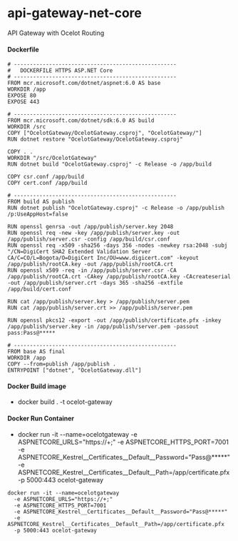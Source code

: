 # api-gateway-net-core
API Gateway with Ocelot Routing

#### Dockerfile
```text
# ---------------------------------------------------
#	DOCKERFILE HTTPS ASP.NET Core
# ---------------------------------------------------
FROM mcr.microsoft.com/dotnet/aspnet:6.0 AS base
WORKDIR /app
EXPOSE 80
EXPOSE 443

# ---------------------------------------------------
FROM mcr.microsoft.com/dotnet/sdk:6.0 AS build
WORKDIR /src
COPY ["OcelotGateway/OcelotGateway.csproj", "OcelotGateway/"]
RUN dotnet restore "OcelotGateway/OcelotGateway.csproj"

COPY . .
WORKDIR "/src/OcelotGateway"
RUN dotnet build "OcelotGateway.csproj" -c Release -o /app/build

COPY csr.conf /app/build
COPY cert.conf /app/build

# ---------------------------------------------------
FROM build AS publish
RUN dotnet publish "OcelotGateway.csproj" -c Release -o /app/publish /p:UseAppHost=false

RUN openssl genrsa -out /app/publish/server.key 2048
RUN openssl req -new -key /app/publish/server.key -out /app/publish/server.csr -config /app/build/csr.conf
RUN openssl req -x509 -sha256 -days 356 -nodes -newkey rsa:2048 -subj "/CN=DigiCert SHA2 Extended Validation Server CA/C=CO/L=Bogota/O=DigiCert Inc/OU=www.digicert.com" -keyout /app/publish/rootCA.key -out /app/publish/rootCA.crt
RUN openssl x509 -req -in /app/publish/server.csr -CA /app/publish/rootCA.crt -CAkey /app/publish/rootCA.key -CAcreateserial -out /app/publish/server.crt -days 365 -sha256 -extfile /app/build/cert.conf

RUN cat /app/publish/server.key > /app/publish/server.pem
RUN cat /app/publish/server.crt >> /app/publish/server.pem

RUN openssl pkcs12 -export -out /app/publish/certificate.pfx -inkey /app/publish/server.key -in /app/publish/server.pem -passout pass:Pass@*****

# ---------------------------------------------------
FROM base AS final
WORKDIR /app
COPY --from=publish /app/publish .
ENTRYPOINT ["dotnet", "OcelotGateway.dll"]
```

#### Docker Build image
- docker build . -t ocelot-gateway

#### Docker Run Container
- docker run -it --name=ocelotgateway -e ASPNETCORE_URLS="https://+;" -e ASPNETCORE_HTTPS_PORT=7001 -e ASPNETCORE_Kestrel__Certificates__Default__Password="Pass@*****" -e ASPNETCORE_Kestrel__Certificates__Default__Path=/app/certificate.pfx -p 5000:443 ocelot-gateway

```text
docker run -it --name=ocelotgateway 
  -e ASPNETCORE_URLS="https://+;" 
  -e ASPNETCORE_HTTPS_PORT=7001 
  -e ASPNETCORE_Kestrel__Certificates__Default__Password="Pass@*****" 
  -e ASPNETCORE_Kestrel__Certificates__Default__Path=/app/certificate.pfx 
  -p 5000:443 ocelot-gateway
```
